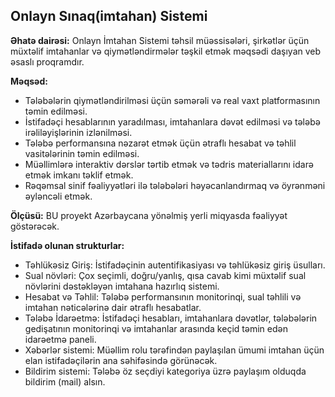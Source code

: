 ## **Onlayn Sınaq(imtahan) Sistemi**

**Əhatə dairəsi:**
Onlayn İmtahan Sistemi təhsil müəssisələri, şirkətlər üçün müxtəlif imtahanlar və qiymətləndirmələr təşkil etmək məqsədi daşıyan veb əsaslı proqramdır.

**Məqsəd:**
- Tələbələrin qiymətləndirilməsi üçün səmərəli və real vaxt platformasının təmin edilməsi.
- İstifadəçi hesablarının yaradılması, imtahanlara dəvət edilməsi və tələbə irəliləyişlərinin izlənilməsi.
- Tələbə performansına nəzarət etmək üçün ətraflı hesabat və təhlil vasitələrinin təmin edilməsi. 
- Müəllimlərə interaktiv dərslər tərtib etmək və tədris materiallarını idarə etmək imkanı təklif etmək.
- Rəqəmsal sinif fəaliyyətləri ilə tələbələri həyəcanlandırmaq və öyrənməni əyləncəli etmək.


**Ölçüsü:**
BU proyekt Azərbaycana yönəlmiş yerli miqyasda fəaliyyət göstərəcək.

**İstifadə olunan strukturlar:**
- Təhlükəsiz Giriş: İstifadəçinin autentifikasiyası və təhlükəsiz giriş üsulları.
- Sual növləri: Çox seçimli, doğru/yanlış, qısa cavab kimi müxtəlif sual növlərini dəstəkləyən imtahana hazırlıq sistemi.
- Hesabat və Təhlil: Tələbə performansının monitorinqi, sual təhlili və imtahan nəticələrinə dair ətraflı hesabatlar.
- Tələbə İdarəetmə: İstifadəçi hesabları, imtahanlara dəvətlər, tələbələrin gedişatının monitorinqi və imtahanlar arasında keçid təmin edən idarəetmə paneli.
- Xəbərlər sistemi: Müəllim rolu tərəfindən paylaşılan ümumi imtahan üçün elan istifadəçilərin ana səhifəsində görünəcək.
- Bildirim sistemi: Tələbə öz seçdiyi kategoriya üzrə paylaşım olduqda bildirim (mail) alsın.
